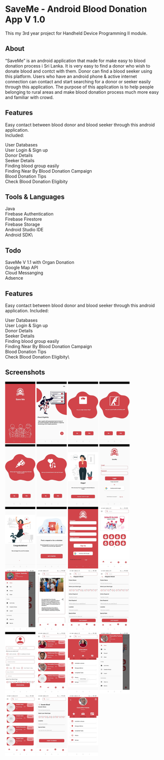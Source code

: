 
# SaveMe - Android Blood Donation App V 1.0

This my 3rd year project for Handheld Device Programming II module.  


## About
“SaveMe” is an android application that made for make easy to blood donation process i Sri Lanka. It is very easy to find a donor who wish to donate blood and contct with them. Donor can find a blood seeker using this platform. Users who have an android phone & active internet connection can contact and start searching for a donor or seeker easily through this application. The purpose of this application is to help people belonging to rural areas and make blood donation process much more easy and familiar with crowd.
## Features
Easy contact between blood donor and blood seeker through this android application.\
Included:

User Databases\
User Login & Sign up\
Donor Details\
Seeker Details\
Finding blood group easily\
Finding Near By Blood Donation Campaign\
Blood Donation Tips\
Check Blood Donation Eligibity

## Tools & Languages
Java\
Firebase Authentication\
Firebase Firestore\
Firebase Storage\
Android Studio IDE\
Android SDK\
## Todo
SaveMe V 1.1 with Organ Donation\
Google Map API\
Cloud Messanging\
Adsence

## Features
Easy contact between blood donor and blood seeker through this android application.
Included:

User Databases\
User Login & Sign up\
Donor Details\
Seeker Details\
Finding blood group easily\
Finding Near By Blood Donation Campaign\
Blood Donation Tips\
Check Blood Donation Eligibity\

## Screenshots

<img src="https://github.com/PATHUMI97/SaveMe/blob/master/photo_2022-08-06_04-19-22.jpg" alt="Splash Screen" width="98" height="200" /> <img src="https://github.com/PATHUMI97/SaveMe/blob/master/photo_2022-08-06_04-19-30.jpg"  width="98" height="200" /> <img src="https://github.com/PATHUMI97/SaveMe/blob/master/photo_2022-08-06_04-19-34.jpg"  width="98" height="200" /> <img src="https://github.com/PATHUMI97/SaveMe/blob/master/photo_2022-08-06_04-19-39.jpg"  width="98" height="200" /> <img src="https://github.com/PATHUMI97/SaveMe/blob/master/photo_2022-08-06_04-19-42.jpg"  width="98" height="200" /> <img src="https://github.com/PATHUMI97/SaveMe/blob/master/photo_2022-08-06_04-19-50.jpg"  width="98" height="200" /> <img src="https://github.com/PATHUMI97/SaveMe/blob/master/photo_2022-08-06_04-20-05.jpg" alt="Splash Screen" width="98" height="200" /> <img src="https://github.com/PATHUMI97/SaveMe/blob/master/photo_2022-08-06_04-20-10.jpg" alt="Splash Screen" width="98" height="200" /> <img src="https://github.com/PATHUMI97/SaveMe/blob/master/photo_2022-08-06_04-20-14.jpg" alt="Splash Screen" width="98" height="200" /> <img src="https://github.com/PATHUMI97/SaveMe/blob/master/photo_2022-08-06_04-20-20.jpg" alt="Splash Screen" width="98" height="200" /> <img src="https://github.com/PATHUMI97/SaveMe/blob/master/photo_2022-08-06_04-20-24.jpg" alt="Splash Screen" width="98" height="200" /> <img src="https://github.com/PATHUMI97/SaveMe/blob/master/photo_2022-08-06_04-20-27.jpg" alt="Splash Screen" width="98" height="200" /> <img src="https://github.com/PATHUMI97/SaveMe/blob/master/photo_2022-08-06_04-20-33.jpg" alt="Splash Screen" width="98" height="200" /> <img src="https://github.com/PATHUMI97/SaveMe/blob/master/photo_2022-08-06_04-20-39.jpg" alt="Splash Screen" width="98" height="200" /> <img src="https://github.com/PATHUMI97/SaveMe/blob/master/photo_2022-08-06_04-20-46.jpg" alt="Splash Screen" width="98" height="200" /> <img src="https://github.com/PATHUMI97/SaveMe/blob/master/photo_2022-08-06_04-20-46.jpg" alt="Splash Screen" width="98" height="200" /> <img src="https://github.com/PATHUMI97/SaveMe/blob/master/photo_2022-08-06_04-20-53.jpg" alt="Splash Screen" width="98" height="200" /> <img src="https://github.com/PATHUMI97/SaveMe/blob/master/photo_2022-08-06_04-20-56.jpg" alt="Splash Screen" width="98" height="200" /> <img src="https://github.com/PATHUMI97/SaveMe/blob/master/photo_2022-08-06_04-21-00.jpg" alt="Splash Screen" width="98" height="200" /> <img src="https://github.com/PATHUMI97/SaveMe/blob/master/photo_2022-08-06_04-21-03.jpg" alt="Splash Screen" width="98" height="200" /> <img src="https://github.com/PATHUMI97/SaveMe/blob/master/photo_2022-08-06_04-21-10.jpg" alt="Splash Screen" width="98" height="200" /> <img src="https://github.com/PATHUMI97/SaveMe/blob/master/photo_2022-08-06_04-21-13.jpg" alt="Splash Screen" width="98" height="200" /> <img src="https://github.com/PATHUMI97/SaveMe/blob/master/photo_2022-08-06_04-21-17.jpg" alt="Splash Screen" width="98" height="200" />

